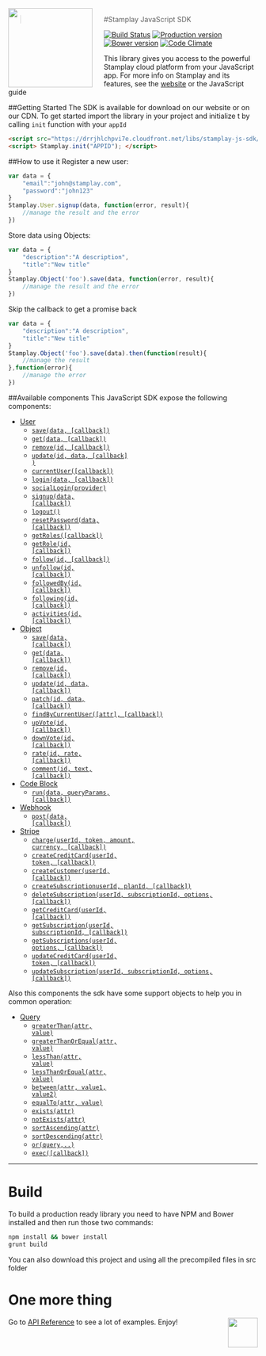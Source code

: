 <img src="https://editor.stamplay.com/img/logo-robot-no-neck.png" align="left" width="170px" height="160px"/>
<img align="left" width="0" height="160px" hspace="10"/>

> #Stamplay JavaScript SDK

[![Build Status](https://travis-ci.org/Stamplay/stamplay-js-sdk.svg?branch=master)](https://travis-ci.org/Stamplay/stamplay-js-sdk)
[![Production version](http://img.shields.io/badge/download-47%20kB-blue.svg)](https://raw.githubusercontent.com/Stamplay/stamplay-js-sdk/master/dist/stamplay.min.js)
[![Bower version](https://badge.fury.io/bo/stamplay-js-sdk.svg)](http://badge.fury.io/bo/stamplay-js-sdk)
[![Code Climate](https://codeclimate.com/github/Stamplay/stamplay-js-sdk/badges/gpa.svg)](https://codeclimate.com/github/Stamplay/stamplay-js-sdk)

This library  gives you access to the powerful Stamplay cloud platform from your JavaScript app. For more info on Stamplay and its features, see the <a href="https://stamplay.com">website</a> or the JavaScript guide
<br>

##Getting Started
The SDK is available for download on our website or on our CDN. To get started import the library in your project and initialize t by calling `init` function with your `appId`
```HTML
<script src="https://drrjhlchpvi7e.cloudfront.net/libs/stamplay-js-sdk/1.3.3/stamplay.min.js"></script>
<script> Stamplay.init("APPID"); </script>
```

##How to use it
Register a new user:
```javascript
var data = {
	"email":"john@stamplay.com",
	"password":"john123"
}
Stamplay.User.signup(data, function(error, result){
	//manage the result and the error
})
```
Store data using Objects:
```javascript
var data = {
	"description":"A description",
	"title":"New title"
}
Stamplay.Object('foo').save(data, function(error, result){
	//manage the result and the error
})
```
Skip the callback to get a promise back
```javascript
var data = {
	"description":"A description",
	"title":"New title"
}
Stamplay.Object('foo').save(data).then(function(result){
	//manage the result
},function(error){
	//manage the error
})
```

##Available components
This JavaScript SDK expose the following components:
 
* [User](#user)
	* <a href="#User.save"> <code>save(data, [callback])</code></a>
  * <a href="#User.get"> <code>get(data, [callback])</code></a>
  * <a href="#User.remove"> <code>remove(id, [callback])</code></a>
  * <a href="#User.update"> <code>update(id, data, [callback] )</code></a>
  * <a href="#User.currentUser"> <code>currentUser([callback])</code></a>
  * <a href="#User.login"><code>login(data, [callback])</code></a>
  * <a href="#User.socialLogin"><code>socialLogin(provider)</code></a>
  * <a href="#User.signup"><code>signup(data, [callback])</code></a>
  * <a href="#User.logout"><code>logout()</code></a>
  * <a href="#User.resetPassword"><code>resetPassword(data, [callback])</code></a>
  * <a href="#User.getRoles"><code>getRoles([callback])</code></a>
  * <a href="#User.getRole"><code>getRole(id, [callback])</code></a>
  * <a href="#User.follow"><code>follow(id, [callback])</code></a>
  * <a href="#User.unfollow"><code>unfollow(id, [callback])</code></a>
  * <a href="#User.followedBy"><code>followedBy(id, [callback])</code></a>
  * <a href="#User.following"><code>following(id, [callback])</code></a>
  * <a href="#User.activities"><code>activities(id, [callback])</code></a>
* [Object](#custom-object)
	* <a href="#custom-object.save"> <code>save(data, [callback])</code></a>
	* <a href="#custom-object.get"> <code>get(data, [callback])</code></a>
	* <a href="#custom-object.remove"> <code>remove(id, [callback])</code></a>
	* <a href="#custom-object.update"> <code>update(id, data, [callback])</code></a>
	* <a href="#custom-object.patch"> <code>patch(id, data, [callback])</code></a>
	* <a href="#custom-object.findByCurrentUser"> <code>findByCurrentUser([attr], [callback])</code></a>
	* <a href="#custom-object.upVote"> <code>upVote(id, [callback])</code></a>
	* <a href="#custom-object.downVote"> <code>downVote(id, [callback])</code></a>
	* <a href="#custom-object.rate"> <code>rate(id, rate, [callback])</code></a>
	* <a href="#custom-object.comment"> <code>comment(id, text, [callback])</code></a>
* [Code Block](#codeblock)
	* <a href="#codeblock.run"> <code>run(data, queryParams, [callback])</code></a> 
* [Webhook](#webhook)
	* <a href="#webhook.post"> <code>post(data, [callback])</code></a> 
* [Stripe](#stripe)
	* <a href="#stripe.charge"> <code>charge(userId, token, amount, currency, [callback])</code></a> 
	* <a href="#stripe.createCreditCard"> <code>createCreditCard(userId, token, [callback])</code></a> 
	* <a href="#stripe.createCustomer"> <code>createCustomer(userId, [callback])</code></a> 
	* <a href="#stripe.createSubscription"> <code>createSubscriptionuserId, planId, [callback])</code></a> 
	* <a href="#stripe.deleteSubscription"> <code>deleteSubscription(userId, subscriptionId, options, [callback])</code></a> 
	* <a href="#stripe.getCreditCard"> <code>getCreditCard(userId, [callback])</code></a> 
	* <a href="#stripe.getSubscription"> <code>getSubscription(userId, subscriptionId, [callback])</code></a> 
	* <a href="#stripe.getSubscriptions"> <code>getSubscriptions(userId, options, [callback])</code></a> 
	* <a href="#stripe.updateCreditCard"> <code>updateCreditCard(userId, token, [callback])</code></a> 
	* <a href="#stripe.updateSubscription"> <code>updateSubscription(userId, subscriptionId, options, [callback])</code></a> 

Also this components the sdk have some support objects to help you in common operation:

* [Query](#query)
	* <a href="#query.greaterThan"> <code>greaterThan(attr, value)</code></a> 
	* <a href="#query.greaterThanOrEqual"> <code>greaterThanOrEqual(attr, value)</code></a> 
	* <a href="#query.lessThan"> <code>lessThan(attr, value)</code></a> 
	* <a href="#query.lessThanOrEqual"> <code>lessThanOrEqual(attr, value)</code></a> 
	* <a href="#query.between"> <code>between(attr, value1, value2)</code></a> 
	* <a href="#query.equalTo"> <code>equalTo(attr, value)</code></a> 
	* <a href="#query.exists"> <code>exists(attr)</code></a> 
	* <a href="#query.notExists"> <code>notExists(attr)</code></a> 
	* <a href="#query.sortAscending"> <code>sortAscending(attr)</code></a> 
	* <a href="#query.sortDescending"> <code>sortDescending(attr)</code></a> 
	* <a href="#query.or"> <code>or(query,..)</code></a> 
	* <a href="#query.exec"> <code>exec([callback])</code></a> 


-------------------------------------------------------

# Build
To build a production ready library you need to have NPM and Bower installed and then run those two commands:

```bash
npm install && bower install
grunt build
```
You can also download this project and using all the precompiled files in src folder

# One more thing
Go to [API Reference](https://stamplay.com/docs/jssdk) to see a lot of examples.
Enjoy!
<img align="right" src="https://editor.stamplay.com/img/logo-robot-no-neck.png" height=60>

